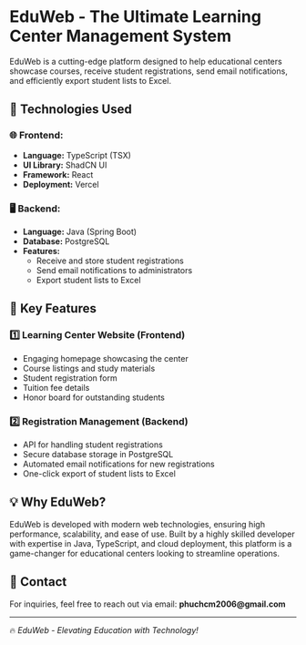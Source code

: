 # EduWeb - The Ultimate Learning Center Management System

EduWeb is a cutting-edge platform designed to help educational centers showcase courses, receive student registrations, send email notifications, and efficiently export student lists to Excel.

## 🚀 Technologies Used

### 🌐 Frontend:

- **Language:** TypeScript (TSX)
- **UI Library:** ShadCN UI
- **Framework:** React
- **Deployment:** Vercel

### 🖥 Backend:

- **Language:** Java (Spring Boot)
- **Database:** PostgreSQL
- **Features:**
  - Receive and store student registrations
  - Send email notifications to administrators
  - Export student lists to Excel

## 📌 Key Features

### 1️⃣ Learning Center Website (Frontend)

- Engaging homepage showcasing the center
- Course listings and study materials
- Student registration form
- Tuition fee details
- Honor board for outstanding students

### 2️⃣ Registration Management (Backend)

- API for handling student registrations
- Secure database storage in PostgreSQL
- Automated email notifications for new registrations
- One-click export of student lists to Excel

## 💡 Why EduWeb?

EduWeb is developed with modern web technologies, ensuring high performance, scalability, and ease of use. Built by a highly skilled developer with expertise in Java, TypeScript, and cloud deployment, this platform is a game-changer for educational centers looking to streamline operations.

## 📧 Contact

For inquiries, feel free to reach out via email: **phuchcm2006\@gmail.com**

---

🔥 *EduWeb - Elevating Education with Technology!*

